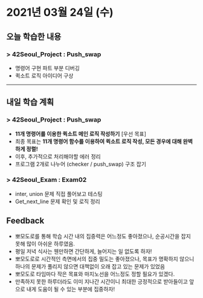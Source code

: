 # 2021년 03월 24일 (수) 

## 오늘 학습한 내용

###  > 42Seoul_Project : Push_swap

- 명령어 구현 파트 부분 디버깅
- 퀵소트 로직 아이디어 구상



---

## 내일 학습 계획

### > 42Seoul_Project : Push_swap

- **11개 명령어를 이용한 퀵소트 메인 로직 작성하기** [우선 목표]
- 최종 목표는 **11개 명령어 함수를 이용하여 퀵소트 로직 작성, 모든 경우에 대해 완벽하게 정렬!**
- 이후, 추가적으로 처리해야할 에러 정리
- 프로그램 2개로 나누어 (checker / push_swap) 구조 잡기

### > 42Seoul_Exam : Exam02

- inter, union 문제 직접 풀어보고 테스팅
- Get_next_line 문제 확인 및 로직 정리



## Feedback

- 뽀모도로를 통해 학습 시간 내의 집중력은 어느정도 좋아졌으나, 순공시간을 잡지 못해 많이 아쉬운 하루였음.
- 평일 저녁 식사는 웬만하면 간단하게, 늘어지는 일 없도록 하자!
- 뽀모도로로 시간적인 측면에서의 집중 밀도는 좋아졌으나, 목표가 명확하지 않으니 하나의 문제가 풀리지 않으면 대책없이 오래 잡고 있는 문제가 있었음
- 뽀모도로 타임마다 작은 목표와 마지노선을 어느정도 정할 필요가 있겠다.
- 만족하지 못한 하루더라도 이미 지나간 시간이니 최대한 긍정적으로 받아들이고 앞으로 내게 도움이 될 수 있는 부분에 집중하자!

